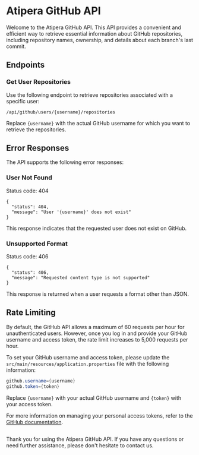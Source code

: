 # Atipera GitHub API

Welcome to the Atipera GitHub API. This API provides a convenient and efficient way to retrieve essential information about GitHub repositories, including repository names, ownership, and details about each branch's last commit.

## Endpoints

### Get User Repositories

Use the following endpoint to retrieve repositories associated with a specific user:

`
/api/github/users/{username}/repositories
`

Replace `{username}` with the actual GitHub username for which you want to retrieve the repositories.

## Error Responses

The API supports the following error responses:

### User Not Found

Status code: 404

```
{
  "status": 404,
  "message": "User '{username}' does not exist"
}
```

This response indicates that the requested user does not exist on GitHub.

### Unsupported Format

Status code: 406

```
{
  "status": 406,
  "message": "Requested content type is not supported"
}
```

This response is returned when a user requests a format other than JSON.

## Rate Limiting

By default, the GitHub API allows a maximum of 60 requests per hour for unauthenticated users. However, once you log in and provide your GitHub username and access token, the rate limit increases to 5,000 requests per hour.

To set your GitHub username and access token, please update the `src/main/resources/application.properties` file with the following information:

```java
github.username={username}
github.token={token}
```

Replace `{username}` with your actual GitHub username and `{token}` with your access token.

For more information on managing your personal access tokens, refer to the [GitHub documentation](https://docs.github.com/en/authentication/keeping-your-account-and-data-secure/managing-your-personal-access-tokens).

## 

Thank you for using the Atipera GitHub API. If you have any questions or need further assistance, please don't hesitate to contact us.
